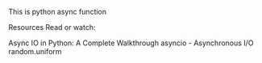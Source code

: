 This is python async function

Resources
Read or watch:

Async IO in Python: A Complete Walkthrough
asyncio - Asynchronous I/O
random.uniform
